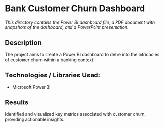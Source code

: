 # Bank Customer Churn Dashboard

_This directory contains the Power BI dashboard file, a PDF document with snapshots of the dashboard, and a PowerPoint presentation._

## Description
The project aims to create a Power BI dashboard to delve into the intricacies of customer churn within a banking context.

## Technologies / Libraries Used:
- Microsoft Power BI

## Results
Identified and visualized key metrics associated with customer churn, providing actionable insights.


